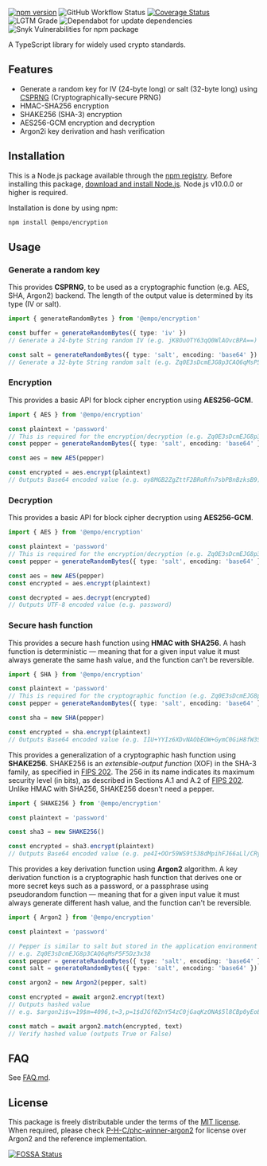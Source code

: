 [![npm version](https://badge.fury.io/js/%40empo%2Fencryption.svg)](https://badge.fury.io/js/%40empo%2Fencryption) ![GitHub Workflow Status](https://img.shields.io/github/workflow/status/empo-dev/encryption/build) [![Coverage Status](https://coveralls.io/repos/github/EMPO-dev/encryption/badge.svg?branch=master)](https://coveralls.io/github/EMPO-dev/encryption?branch=master) ![LGTM Grade](https://img.shields.io/lgtm/grade/javascript/github/EMPO-dev/encryption) ![Dependabot for update dependencies](https://badgen.net/dependabot/EMPO-dev/encryption?icon=dependabot) ![Snyk Vulnerabilities for npm package](https://img.shields.io/snyk/vulnerabilities/npm/@empo/encryption)

A TypeScript library for widely used crypto standards.

## Features

- Generate a random key for IV (24-byte long) or salt (32-byte long) using [CSPRNG](https://en.wikipedia.org/wiki/Cryptographically_secure_pseudorandom_number_generator) (Cryptographically-secure PRNG)
- HMAC-SHA256 encryption
- SHAKE256 (SHA-3) encryption
- AES256-GCM encryption and decryption
- Argon2i key derivation and hash verification

## Installation

This is a Node.js package available through the [npm registry](https://www.npmjs.com/). Before installing this package, [download and install Node.js](https://nodejs.org/en/download/). Node.js v10.0.0 or higher is required.

Installation is done by using npm:
```sh
npm install @empo/encryption
```

## Usage

### Generate a random key

This provides **CSPRNG**, to be used as a cryptographic function (e.g. AES, SHA, Argon2) backend. The length of the output value is determined by its type (IV or salt).

```ts
import { generateRandomBytes } from '@empo/encryption'

const buffer = generateRandomBytes({ type: 'iv' })
// Generate a 24-byte String random IV (e.g. jK8OuOTY63qQ0WlAOvcBPA==)

const salt = generateRandomBytes({ type: 'salt', encoding: 'base64' })
// Generate a 32-byte String random salt (e.g. Zq0E3sDcmEJG8p3CAQ6qMsP5F5Dz3x38)
```

### Encryption

This provides a basic API for block cipher encryption using **AES256-GCM**.

```ts
import { AES } from '@empo/encryption'

const plaintext = 'password'
// This is required for the encryption/decryption (e.g. Zq0E3sDcmEJG8p3CAQ6qMsP5F5Dz3x38)
const pepper = generateRandomBytes({ type: 'salt', encoding: 'base64' })

const aes = new AES(pepper)

const encrypted = aes.encrypt(plaintext)
// Outputs Base64 encoded value (e.g. oy8MGB2ZgZttF2BRoRfn7sbPBnBzksB9)
```

### Decryption

This provides a basic API for block cipher decryption using **AES256-GCM**.

```ts
import { AES } from '@empo/encryption'

const plaintext = 'password'
// This is required for the encryption/decryption (e.g. Zq0E3sDcmEJG8p3CAQ6qMsP5F5Dz3x38)
const pepper = generateRandomBytes({ type: 'salt', encoding: 'base64' })

const aes = new AES(pepper)
const encrypted = aes.encrypt(plaintext)

const decrypted = aes.decrypt(encrypted)
// Outputs UTF-8 encoded value (e.g. password)
```

### Secure hash function

This provides a secure hash function using **HMAC with SHA256**. A hash function is deterministic — meaning that for a given input value it must always generate the same hash value, and the function can't be reversible.

```ts
import { SHA } from '@empo/encryption'

const plaintext = 'password'
// This is required for the cryptographic function (e.g. Zq0E3sDcmEJG8p3CAQ6qMsP5F5Dz3x38)
const pepper = generateRandomBytes({ type: 'salt', encoding: 'base64' })

const sha = new SHA(pepper)

const encrypted = sha.encrypt(plaintext)
// Outputs Base64 encoded value (e.g. IIU+YYIz6XDvNAObEOW+GymC0GiH8fW3SokPbP9P+xg=)
```

This provides a generalization of a cryptographic hash function using **SHAKE256**. SHAKE256 is an *extensible-output function* (XOF) in the SHA-3 family, as specified in [FIPS 202](https://nvlpubs.nist.gov/nistpubs/FIPS/NIST.FIPS.202.pdf). The 256 in its name indicates its maximum security level (in bits), as described in Sections A.1 and A.2 of [FIPS 202](https://nvlpubs.nist.gov/nistpubs/FIPS/NIST.FIPS.202.pdf). Unlike HMAC with SHA256, SHAKE256 doesn't need a pepper.

```ts
import { SHAKE256 } from '@empo/encryption'

const plaintext = 'password'

const sha3 = new SHAKE256()

const encrypted = sha3.encrypt(plaintext)
// Outputs Base64 encoded value (e.g. pe4I+OOr59WS9t538dMpihFJ66aLl/CRyQt3NqG+Y6s=)
```

This provides a key derivation function using **Argon2** algorithm. A key derivation function is a cryptographic hash function that derives one or more secret keys such as a password, or a passphrase using pseudorandom function — meaning that for a given input value it must always generate different hash value, and the function can't be reversible.

```ts
import { Argon2 } from '@empo/encryption'

const plaintext = 'password'

// Pepper is similar to salt but stored in the application environment variables, not in DB.
// e.g. Zq0E3sDcmEJG8p3CAQ6qMsP5F5Dz3x38
const pepper = generateRandomBytes({ type: 'salt', encoding: 'base64' })
const salt = generateRandomBytes({ type: 'salt', encoding: 'base64' })

const argon2 = new Argon2(pepper, salt)

const encrypted = await argon2.encrypt(text)
// Outputs hashed value
// e.g. $argon2i$v=19$m=4096,t=3,p=1$dJGf0ZnY54zC0jGaqKzONA$5l8CBp0yEoEzYzsalRTe0AxplRhJvGAoJMpITHP4WbU

const match = await argon2.match(encrypted, text)
// Verify hashed value (outputs True or False)
```

## FAQ

See [FAQ.md](https://github.com/EMPO-dev/encryption/blob/master/FAQ.md).

## License

This package is freely distributable under the terms of the [MIT license](https://github.com/EMPO-dev/encryption/blob/master/LICENSE). When required, please check [P-H-C/phc-winner-argon2](https://github.com/P-H-C/phc-winner-argon2) for license over Argon2 and the reference implementation.

[![FOSSA Status](https://app.fossa.com/api/projects/git%2Bgithub.com%2FEMPO-dev%2Fencryption.svg?type=large)](https://app.fossa.com/projects/git%2Bgithub.com%2FEMPO-dev%2Fencryption?ref=badge_large)